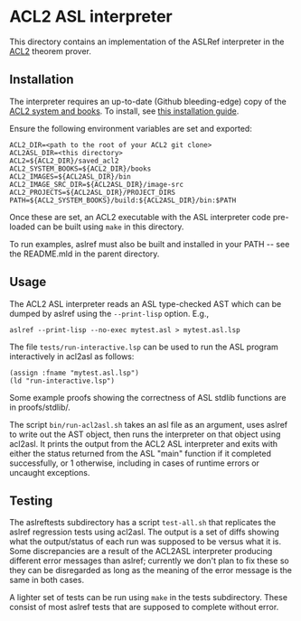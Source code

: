 
ACL2 ASL interpreter
=====================

This directory contains an implementation of the ASLRef interpreter in the
[ACL2](https://www.cs.utexas.edu/~moore/acl2) theorem prover.

Installation
------------

The interpreter requires an up-to-date (Github bleeding-edge) copy of
the [ACL2 system and books](https://github.com/acl2/acl2). To install, see
[this installation guide](https://www.cs.utexas.edu/~moore/acl2/current/HTML/installation/installation.html).

Ensure the following environment variables are set and exported:

    ACL2_DIR=<path to the root of your ACL2 git clone>
    ACL2ASL_DIR=<this directory>
    ACL2=${ACL2_DIR}/saved_acl2
    ACL2_SYSTEM_BOOKS=${ACL2_DIR}/books
    ACL2_IMAGES=${ACL2ASL_DIR}/bin
    ACL2_IMAGE_SRC_DIR=${ACL2ASL_DIR}/image-src
    ACL2_PROJECTS=${ACL2ASL_DIR}/PROJECT_DIRS
    PATH=${ACL2_SYSTEM_BOOKS}/build:${ACL2ASL_DIR}/bin:$PATH

Once these are set, an ACL2 executable with the ASL interpreter code
pre-loaded can be built using `make` in this directory.

To run examples, aslref must also be built and installed in your PATH --
see the README.mld in the parent directory.

Usage
-----

The ACL2 ASL interpreter reads an ASL type-checked AST which can be
dumped by aslref using the `--print-lisp` option. E.g.,

    aslref --print-lisp --no-exec mytest.asl > mytest.asl.lsp

The file `tests/run-interactive.lsp` can be used to run the ASL
program interactively in acl2asl as follows:

    (assign :fname "mytest.asl.lsp")
    (ld "run-interactive.lsp")

Some example proofs showing the correctness of ASL stdlib functions
are in proofs/stdlib/.

The script `bin/run-acl2asl.sh` takes an asl file as an argument, uses
aslref to write out the AST object, then runs the interpreter on that
object using acl2asl. It prints the output from the ACL2 ASL
interpreter and exits with either the status returned from the ASL
"main" function if it completed successfully, or 1 otherwise,
including in cases of runtime errors or uncaught exceptions.

Testing
-------

The aslreftests subdirectory has a script `test-all.sh` that
replicates the aslref regression tests using acl2asl. The output is a
set of diffs showing what the output/status of each run was supposed
to be versus what it is. Some discrepancies are a result of the
ACL2ASL interpreter producing different error messages than aslref;
currently we don't plan to fix these so they can be disregarded as
long as the meaning of the error message is the same in both cases.

A lighter set of tests can be run using `make` in the tests
subdirectory. These consist of most aslref tests that are supposed to
complete without error.
